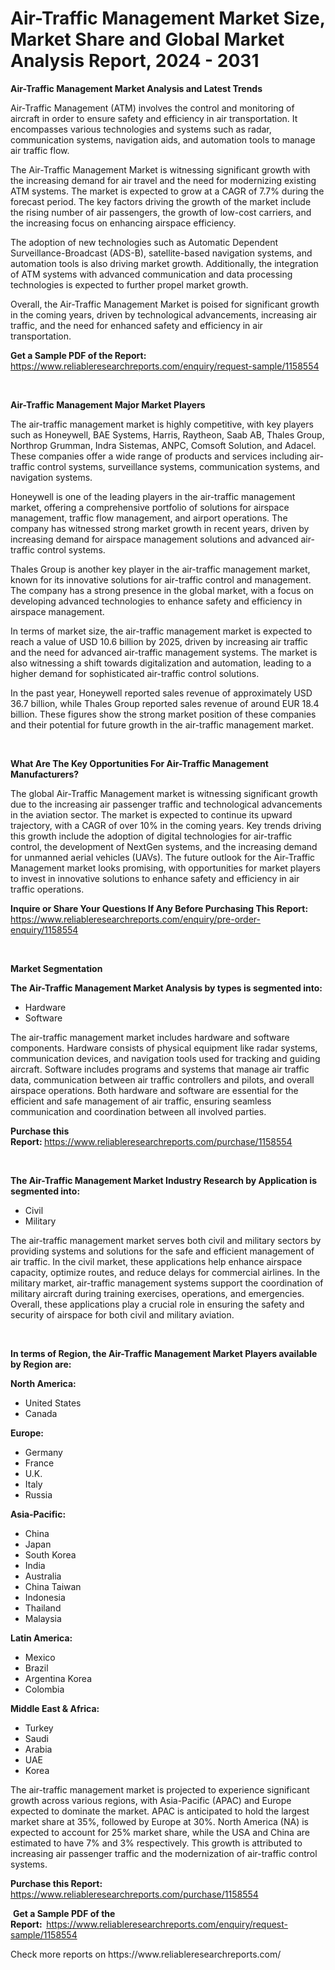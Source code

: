 <p><h1>Air-Traffic Management Market Size, Market Share and Global Market Analysis Report, 2024 - 2031</h1></p><p><strong>Air-Traffic Management Market Analysis and Latest Trends</strong></p>
<p><p>Air-Traffic Management (ATM) involves the control and monitoring of aircraft in order to ensure safety and efficiency in air transportation. It encompasses various technologies and systems such as radar, communication systems, navigation aids, and automation tools to manage air traffic flow.</p><p>The Air-Traffic Management Market is witnessing significant growth with the increasing demand for air travel and the need for modernizing existing ATM systems. The market is expected to grow at a CAGR of 7.7% during the forecast period. The key factors driving the growth of the market include the rising number of air passengers, the growth of low-cost carriers, and the increasing focus on enhancing airspace efficiency.</p><p>The adoption of new technologies such as Automatic Dependent Surveillance-Broadcast (ADS-B), satellite-based navigation systems, and automation tools is also driving market growth. Additionally, the integration of ATM systems with advanced communication and data processing technologies is expected to further propel market growth.</p><p>Overall, the Air-Traffic Management Market is poised for significant growth in the coming years, driven by technological advancements, increasing air traffic, and the need for enhanced safety and efficiency in air transportation.</p></p>
<p><strong>Get a Sample PDF of the Report:&nbsp;</strong> <a href="https://www.reliableresearchreports.com/enquiry/request-sample/1158554">https://www.reliableresearchreports.com/enquiry/request-sample/1158554</a></p>
<p>&nbsp;</p>
<p><strong>Air-Traffic Management Major Market Players</strong></p>
<p><p>The air-traffic management market is highly competitive, with key players such as Honeywell, BAE Systems, Harris, Raytheon, Saab AB, Thales Group, Northrop Grumman, Indra Sistemas, ANPC, Comsoft Solution, and Adacel. These companies offer a wide range of products and services including air-traffic control systems, surveillance systems, communication systems, and navigation systems.</p><p>Honeywell is one of the leading players in the air-traffic management market, offering a comprehensive portfolio of solutions for airspace management, traffic flow management, and airport operations. The company has witnessed strong market growth in recent years, driven by increasing demand for airspace management solutions and advanced air-traffic control systems.</p><p>Thales Group is another key player in the air-traffic management market, known for its innovative solutions for air-traffic control and management. The company has a strong presence in the global market, with a focus on developing advanced technologies to enhance safety and efficiency in airspace management.</p><p>In terms of market size, the air-traffic management market is expected to reach a value of USD 10.6 billion by 2025, driven by increasing air traffic and the need for advanced air-traffic management systems. The market is also witnessing a shift towards digitalization and automation, leading to a higher demand for sophisticated air-traffic control solutions.</p><p>In the past year, Honeywell reported sales revenue of approximately USD 36.7 billion, while Thales Group reported sales revenue of around EUR 18.4 billion. These figures show the strong market position of these companies and their potential for future growth in the air-traffic management market.</p></p>
<p>&nbsp;</p>
<p><strong>What Are The Key Opportunities For Air-Traffic Management Manufacturers?</strong></p>
<p><p>The global Air-Traffic Management market is witnessing significant growth due to the increasing air passenger traffic and technological advancements in the aviation sector. The market is expected to continue its upward trajectory, with a CAGR of over 10% in the coming years. Key trends driving this growth include the adoption of digital technologies for air-traffic control, the development of NextGen systems, and the increasing demand for unmanned aerial vehicles (UAVs). The future outlook for the Air-Traffic Management market looks promising, with opportunities for market players to invest in innovative solutions to enhance safety and efficiency in air traffic operations.</p></p>
<p><strong>Inquire or Share Your Questions If Any Before Purchasing This Report:</strong> <a href="https://www.reliableresearchreports.com/enquiry/pre-order-enquiry/1158554">https://www.reliableresearchreports.com/enquiry/pre-order-enquiry/1158554</a></p>
<p>&nbsp;</p>
<p><strong>Market Segmentation</strong></p>
<p><strong>The Air-Traffic Management Market Analysis by types is segmented into:</strong></p>
<p><ul><li>Hardware</li><li>Software</li></ul></p>
<p><p>The air-traffic management market includes hardware and software components. Hardware consists of physical equipment like radar systems, communication devices, and navigation tools used for tracking and guiding aircraft. Software includes programs and systems that manage air traffic data, communication between air traffic controllers and pilots, and overall airspace operations. Both hardware and software are essential for the efficient and safe management of air traffic, ensuring seamless communication and coordination between all involved parties.</p></p>
<p><strong>Purchase this Report:&nbsp;</strong><a href="https://www.reliableresearchreports.com/purchase/1158554">https://www.reliableresearchreports.com/purchase/1158554</a></p>
<p>&nbsp;</p>
<p><strong>The Air-Traffic Management Market Industry Research by Application is segmented into:</strong></p>
<p><ul><li>Civil</li><li>Military</li></ul></p>
<p><p>The air-traffic management market serves both civil and military sectors by providing systems and solutions for the safe and efficient management of air traffic. In the civil market, these applications help enhance airspace capacity, optimize routes, and reduce delays for commercial airlines. In the military market, air-traffic management systems support the coordination of military aircraft during training exercises, operations, and emergencies. Overall, these applications play a crucial role in ensuring the safety and security of airspace for both civil and military aviation.</p></p>
<p>&nbsp;</p>
<p><strong>In terms of Region, the Air-Traffic Management Market Players available by Region are:</strong></p>
<p>
    <p> <strong> North America: </strong>
        <ul>
            <li>United States</li>
            <li>Canada</li>
        </ul>
        </p> 
    <p> <strong> Europe: </strong>
        <ul>
            <li>Germany</li>
            <li>France</li>
            <li>U.K.</li>
            <li>Italy</li>
            <li>Russia</li>
        </ul>
        </p> 
    <p> <strong> Asia-Pacific: </strong>
        <ul>
            <li>China</li>
            <li>Japan</li>
            <li>South Korea</li>
            <li>India</li>
            <li>Australia</li>
            <li>China Taiwan</li>
            <li>Indonesia</li>
            <li>Thailand</li>
            <li>Malaysia</li>
        </ul>
        </p> 
    <p> <strong> Latin America: </strong>
        <ul>
            <li>Mexico</li>
            <li>Brazil</li>
            <li>Argentina Korea</li>
            <li>Colombia</li>
        </ul>
        </p> 
    <p> <strong> Middle East & Africa: </strong>
        <ul>
            <li>Turkey</li>
            <li>Saudi</li>
            <li>Arabia</li>
            <li>UAE</li>
            <li>Korea</li>
        </ul>
    </p>
    </p>
<p><p>The air-traffic management market is projected to experience significant growth across various regions, with Asia-Pacific (APAC) and Europe expected to dominate the market. APAC is anticipated to hold the largest market share at 35%, followed by Europe at 30%. North America (NA) is expected to account for 25% market share, while the USA and China are estimated to have 7% and 3% respectively. This growth is attributed to increasing air passenger traffic and the modernization of air-traffic control systems.</p></p>
<p><strong>Purchase this Report: </strong><a href="https://www.reliableresearchreports.com/purchase/1158554">https://www.reliableresearchreports.com/purchase/1158554</a></p>
<p>&nbsp;<strong>Get a Sample PDF of the Report:&nbsp;&nbsp;</strong><a href="https://www.reliableresearchreports.com/enquiry/request-sample/1158554">https://www.reliableresearchreports.com/enquiry/request-sample/1158554</a></p>
<p><strong></strong></p>
<p>Check more reports on https://www.reliableresearchreports.com/</p>